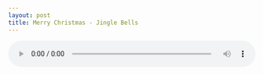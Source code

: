 ```yaml
---
layout: post
title: Merry Christmas - Jingle Bells
---
```


<audio src="https://raw.githubusercontent.com/shawlynchen/shawlynchen.github.io/master/images/2016-12-24-Jingle-Bells.mp3" controls preload style="width:100%;"></audio>
